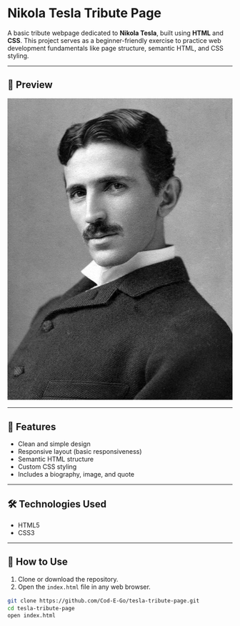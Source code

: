 # Nikola Tesla Tribute Page

A basic tribute webpage dedicated to **Nikola Tesla**, built using **HTML** and **CSS**. This project serves as a beginner-friendly exercise to practice web development fundamentals like page structure, semantic HTML, and CSS styling.

---

## 📸 Preview

![Screenshot of the Tribute Page](https://github.com/Cod-E-Go/NikolaTeslaTribute/blob/main/Zacal/images/logo.jpeg?raw=true)

---

## 🚀 Features

- Clean and simple design
- Responsive layout (basic responsiveness)
- Semantic HTML structure
- Custom CSS styling
- Includes a biography, image, and quote

---

## 🛠️ Technologies Used

- HTML5  
- CSS3  

---

## 📂 How to Use

1. Clone or download the repository.
2. Open the `index.html` file in any web browser.

```bash
git clone https://github.com/Cod-E-Go/tesla-tribute-page.git
cd tesla-tribute-page
open index.html


